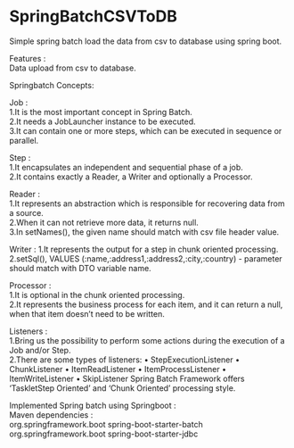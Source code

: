 # SpringBatchCSVToDB
  Simple spring batch load the data from csv to database using spring boot.  
  
  Features :  
  Data upload from csv to database.  
  
  Springbatch Concepts:   
  
  Job :   
  1.It is the most important concept in Spring Batch.   
  2.It needs a JobLauncher instance to be executed.     
  3.It can contain one or more steps, which can be executed in sequence or parallel.   
  
  Step :  
  1.It encapsulates an independent and sequential phase of a job.   
  2.It contains exactly a Reader, a Writer and optionally a Processor.   
  
  Reader :   
  1.It represents an abstraction which is responsible for recovering data from a source.   
  2.When it can not retrieve more data, it returns null.    
  3.In setNames(), the given name should match with csv file header value.  
  
  Writer :
  1.It represents the output for a step in chunk oriented processing.    
  2.setSql(), VALUES (:name,:address1,:address2,:city,:country) - parameter should match with DTO variable name. 
  
  Processor :  
  1.It is optional in the chunk oriented processing.  
  2.It represents the business process for each item, and it can return a null, when that item doesn’t need to be written.  
  
  Listeners :  
  1.Bring us the possibility to perform some actions during the execution of a Job and/or Step.    
  2.There are some types of listeners: • StepExecutionListener • ChunkListener • ItemReadListener • ItemProcessListener • ItemWriteListener • SkipListener Spring Batch Framework offers ‘TaskletStep Oriented’ and ‘Chunk Oriented’ processing style.

  Implemented Spring batch using Springboot :   
  Maven dependencies : 
    <dependency>  
		<groupId>org.springframework.boot</groupId> 
		<artifactId>spring-boot-starter-batch</artifactId> 
	</dependency> 
	<dependency> 
		<groupId>org.springframework.boot</groupId> 
		<artifactId>spring-boot-starter-jdbc</artifactId> 
	</dependency> 

